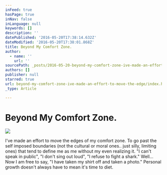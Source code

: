```yaml
---
inFeed: true
hasPage: true
inNav: false
inLanguage: null
keywords: []
description: ''
datePublished: '2016-05-20T17:38:14.632Z'
dateModified: '2016-05-20T17:38:01.868Z'
title: Beyond My Comfort Zone.
author:
  - name: ''
    url: ''
sourcePath: _posts/2016-05-20-beyond-my-comfort-zone-ive-made-an-effort-to-move-the-edge.md
authors: []
publisher: null
starred: true
url: beyond-my-comfort-zone-ive-made-an-effort-to-move-the-edge/index.html
_type: Article

---
```

# Beyond My Comfort Zone.
![](https://the-grid-user-content.s3-us-west-2.amazonaws.com/d3a49748-d8a6-4b37-97ec-f3cce52d647f.jpg)

I've made an effort to move the edges of my comfort zone. To go past the self imposed boundaries (not the cultural or moral ones.. just silly, limiting ones) that tend to define me as me without my even realizing it. "I can't speak in public", "I don't sing out loud", "I refuse to fight a shark." Well... Now I am free to say, "I have taken my shirt off and taken a photo." Personal growth doesn't always have to mean it's time to diet.